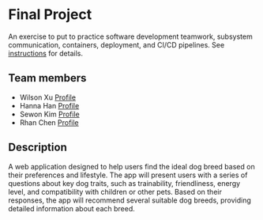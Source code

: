 # Final Project

An exercise to put to practice software development teamwork, subsystem communication, containers, deployment, and CI/CD pipelines. See [instructions](./instructions.md) for details.

## Team members

* Wilson Xu [Profile](https://github.com/wilsonxu101)
* Hanna Han [Profile](https://github.com/HannaHan2)
* Sewon Kim [Profile](https://github.com/SewonKim0)
* Rhan Chen [Profile](https://github.com/xc528)

## Description

A web application designed to help users find the ideal dog breed based on their preferences and lifestyle. The app will present users with a series of questions about key dog traits, such as trainability, friendliness, energy level, and compatibility with children or other pets. Based on their responses, the app will recommend several suitable dog breeds, providing detailed information about each breed.